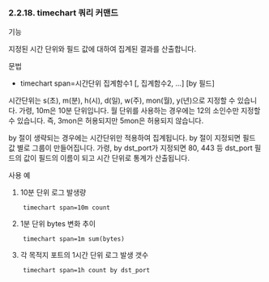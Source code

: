 ### 2.2.18. timechart 쿼리 커맨드


기능

지정된 시간 단위와 필드 값에 대하여 집계된 결과를 산출합니다.

문법

* timechart span=시간단위 집계함수1 [, 집계함수2, ...] [by 필드]

시간단위는 s(초), m(분), h(시), d(일), w(주), mon(월), y(년)으로 지정할 수 있습니다. 가령, 10m은 10분 단위입니다. 월 단위를 사용하는 경우에는 12의 소인수만 지정할 수 있습니다. 즉, 3mon은 허용되지만 5mon은 허용되지 않습니다.

by 절이 생략되는 경우에는 시간단위만 적용하여 집계됩니다. by 절이 지정되면 필드 값 별로 그룹이 만들어집니다. 가령, by dst_port가 지정되면 80, 443 등 dst_port 필드의 값이 필드의 이름이 되고 시간 단위로 통계가 산출됩니다.

사용 예

1) 10분 단위 로그 발생량

~~~
	timechart span=10m count
~~~

2) 1분 단위 bytes 변화 추이

~~~
	timechart span=1m sum(bytes)
~~~

3) 각 목적지 포트의 1시간 단위 로그 발생 갯수

~~~
	timechart span=1h count by dst_port
~~~

